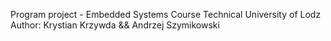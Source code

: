 Program project - Embedded Systems Course
Technical University of Lodz
Author: Krystian Krzywda && Andrzej Szymikowski
